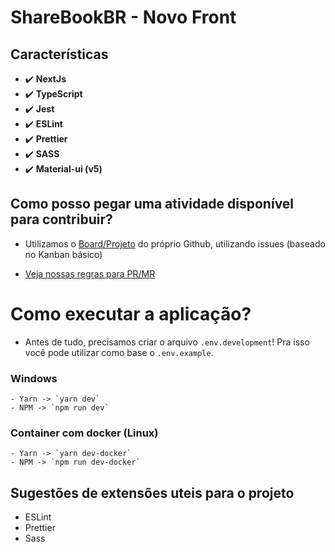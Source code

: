 # ShareBookBR - Novo Front

## Características

-   :heavy_check_mark: **NextJs**
-   :heavy_check_mark: **TypeScript**
-   :heavy_check_mark: **Jest**
-   :heavy_check_mark: **ESLint**
-   :heavy_check_mark: **Prettier**
-   :heavy_check_mark: **SASS**
-   :heavy_check_mark: **Material-ui (v5)**

## Como posso pegar uma atividade disponível para contribuir?

-   Utilizamos o [Board/Projeto](https://github.com/SharebookBR/sharebook-frontend-next/projects/1) do próprio Github, utilizando issues (baseado no
    Kanban básico)

-   [Veja nossas regras para PR/MR](https://github.com/SharebookBR/sharebook-frontend-next/wiki/Regras-para-novas-contribui%C3%A7%C3%B5es)

# Como executar a aplicação?

-   Antes de tudo, precisamos criar o arquivo `.env.development`! Pra isso você pode utilizar como base o `.env.example`.

### Windows

    - Yarn -> `yarn dev`
    - NPM -> `npm run dev`

### Container com docker (Linux)

    - Yarn -> `yarn dev-docker`
    - NPM -> `npm run dev-docker`

## Sugestões de extensões uteis para o projeto

-   ESLint
-   Prettier
-   Sass
